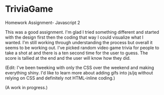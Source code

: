 # TriviaGame
Homework Assignment- Javascript 2


This was a good assignment. I'm glad I tried something different and started with the design first then the coding that way I could visualize what I wanted. I'm still working through understanding the process but overall it seems to be working out. I've picked random video game trivia for people to take a shot at and there is a ten second time for the user to guess. The score is tallied at the end and the user will know how they did.

(Edit: I've been tweeking with only the CSS over the weekend and making everything shiny. I'd like to learn more about adding gifs into js/jq without relying on CSS and definitely not HTML-inline coding.)

(A work in progress.)
